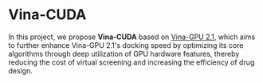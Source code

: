 # Vina-CUDA
In this project, we propose **Vina-CUDA** based on [Vina-GPU 2.1](https://github.com/DeltaGroupNJUPT/Vina-GPU-2.1), which aims to further enhance Vina-GPU 2.1's docking speed by optimizing its core algorithms through deep utilization of GPU hardware features, thereby reducing the cost of virtual screening and increasing the efficiency of drug design. 
